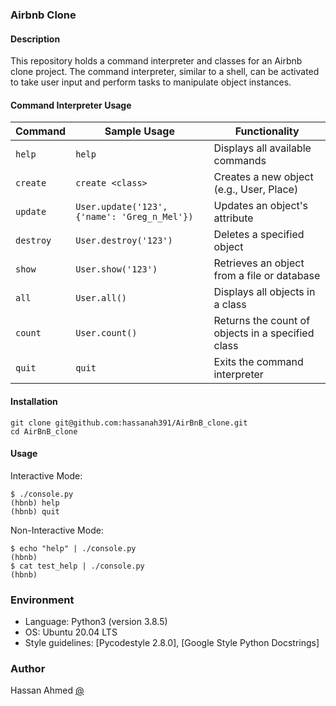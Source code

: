 ### Airbnb Clone

#### Description
This repository holds a command interpreter and classes for an Airbnb clone project. The command interpreter, similar to a shell, can be activated to take user input and perform tasks to manipulate object instances.

#### Command Interpreter Usage

| Command | Sample Usage | Functionality |
| --- | --- | --- |
| `help` | `help` | Displays all available commands |
| `create` | `create <class>` | Creates a new object (e.g., User, Place) |
| `update` | `User.update('123', {'name': 'Greg_n_Mel'})` | Updates an object's attribute |
| `destroy` | `User.destroy('123')` | Deletes a specified object |
| `show` | `User.show('123')` | Retrieves an object from a file or database |
| `all` | `User.all()` | Displays all objects in a class |
| `count` | `User.count()` | Returns the count of objects in a specified class |
| `quit` | `quit` | Exits the command interpreter |

#### Installation
```
git clone git@github.com:hassanah391/AirBnB_clone.git
cd AirBnB_clone
```

#### Usage
Interactive Mode:
```
$ ./console.py
(hbnb) help
(hbnb) quit
```

Non-Interactive Mode:
```
$ echo "help" | ./console.py
(hbnb)
$ cat test_help | ./console.py
(hbnb)
```

### Environment
- Language: Python3 (version 3.8.5)
- OS: Ubuntu 20.04 LTS
- Style guidelines: [Pycodestyle 2.8.0], [Google Style Python Docstrings]

### Author
Hassan Ahmed [@](https://www.linkedin.com/in/hassan-ahmed-77578b206/)
